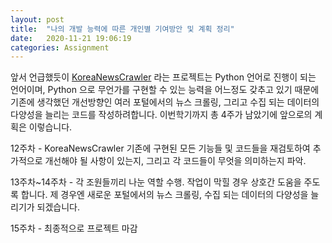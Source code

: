 ```yaml
---
layout: post
title:  "나의 개발 능력에 따른 개인별 기여방안 및 계획 정리"
date:   2020-11-21 19:06:19
categories: Assignment
---
```

앞서 언급했듯이 [KoreaNewsCrawler][krC] 라는 프로젝트는 Python 언어로 진행이 되는 언어이며, Python 으로 무언가를 구현할 수 있는 능력을
어느정도 갖추고 있기 때문에 기존에 생각했던 개선방향인 여러 포털에서의 뉴스 크롤링, 그리고 수집 되는 데이터의 다양성을 늘리는 코드를 작성하려합니다.
이번학기까지 총 4주가 남았기에 앞으로의 계획은 이렇습니다.

12주차 - KoreaNewsCrawler 기존에 구현된 모든 기능들 및 코드들을 재검토하여 추가적으로 개선해야 될 사항이 있는지, 그리고 각 코드들이 무엇을
의미하는지 파악.

13주차~14주차 - 각 조원들끼리 나눈 역할 수행. 작업이 막힐 경우 상호간 도움을 주도록 합니다.
제 경우엔 새로운 포털에서의 뉴스 크롤링, 수집 되는 데이터의 다양성을 늘리기가 되겠습니다.

15주차 - 최종적으로 프로젝트 마감

[krC]:      https://github.com/lumyjuwon/KoreaNewsCrawler
